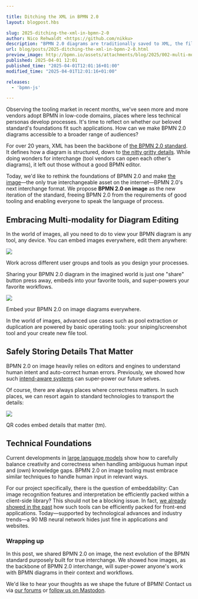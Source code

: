 ```yaml
---

title: Ditching the XML in BPMN 2.0
layout: blogpost.hbs

slug: 2025-ditching-the-xml-in-bpmn-2-0
author: Nico Rehwaldt <https://github.com/nikku>
description: "BPMN 2.0 diagrams are traditionally saved to XML, the file format that powers BPMN 2.0 interchange. This post discusses how we could rely on images for interchange instead, significantly improving the BPMN 2.0 UX."
url: blog/posts/2025-ditching-the-xml-in-bpmn-2-0.html
preview_image: http://bpmn.io/assets/attachments/blog/2025/002-multi-modal.png
published: 2025-04-01 12:01
published_time: "2025-04-01T12:01:16+01:00"
modified_time: "2025-04-01T12:01:16+01:00"

releases:
  - 'bpmn-js'

---
```



<p class="introduction">
  Observing the tooling market in recent months, we've seen more and more vendors adopt BPMN in low-code domains, places where less technical personas develop processes. It's time to reflect on whether our beloved standard's foundations fit such applications. How can we make BPMN 2.0 diagrams accessible to a broader range of audiences?
</p>

<!-- continue -->

For over 20 years, XML has been the backbone of [the BPMN 2.0 standard](https://www.omg.org/spec/BPMN). It defines how a diagram is structured, down to [the nitty gritty details](https://www.omg.org/spec/BPMN/20100501/Semantic.xsd). While doing wonders for interchange (tool vendors can open each other's diagrams), it left out those without a good BPMN editor.

Today, we'd like to rethink the foundations of BPMN 2.0 and make [the image](https://en.wikipedia.org/wiki/Image)—the only true interchangeable asset on the internet—BPMN 2.0's next interchange format. We propose **BPMN 2.0 on image** as the new iteration of the standard, freeing BPMN 2.0 from the requirements of good tooling and enabling everyone to speak the language of process.

## Embracing Multi-modality for Diagram Editing

In the world of images, all you need to do to view your BPMN diagram is any tool, any device. You can embed images everywhere, edit them  anywhere:

<div class="figure full-size">
  <img src="{{ assets }}/attachments/blog/2025/002-multi-modal.png">
  <p class="caption">
    Work across different user groups and tools as you design your processes.
  </p>
</div>

Sharing your BPMN 2.0 diagram in the imagined world is just one "share" button press away, embeds into your favorite tools, and super-powers your favorite workflows.

<div class="figure">
  <img src="{{ assets }}/attachments/blog/2025/002-whatsup-based-development.png">
  <p class="caption">
    Embed your BPMN 2.0 on image diagrams everywhere.
  </p>
</div>

In the world of images, advanced use cases such as pool extraction or duplication are powered by basic operating tools: your sniping/screenshot tool and your create new file tool.


## Safely Storing Details That Matter

BPMN 2.0 on image heavily relies on editors and engines to understand human intent and auto-correct human errors. Previously, we showed how such [intend-aware systems](/blog/posts/2021-wasdenn-ai-modeling-assistant.html#intent-aware-suggestions) can super-power our future selves.

Of course, there are always places where correctness matters. In such places, we can resort again to standard technologies to transport the details:

<div class="figure">
  <img src="{{ assets }}/attachments/blog/2025/002-qr-codes.png">
  <p class="caption">
    QR codes embed details that matter (tm).
  </p>
</div>


## Technical Foundations

Current developments in [large language models](https://en.wikipedia.org/wiki/Large_language_model) show how to carefully balance creativity and correctness when handling ambiguous human input and (own) knowledge gaps. BPMN 2.0 on image tooling must embrace similar techniques to handle human input in relevant ways.

For our project specifically, there is the question of embeddability: Can image recognition features and interpretation be efficiently packed within a client-side library? This should not be a blocking issue. In fact, [we already showed in the past](/blog/posts/2023-the-future-is-chat.html#is-it-still-embeddable-) how such tools can be efficiently packed for front-end applications. Today—supported by technological advances and industry trends—a 90 MB neural network hides just fine in applications and websites.

### Wrapping up

In this post, we shared BPMN 2.0 on image, the next evolution of the BPMN standard purposely built for true interchange. We showed how images, as the backbone of BPMN 2.0 interchange, will super-power anyone's work with BPMN diagrams in their context and workflows.

We'd like to hear your thoughts as we shape the future of BPMN! Contact us via [our forums](https://forum.bpmn.io/) or [follow us on Mastodon](https://fosstodon.org/@bpmn_io).